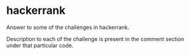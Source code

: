 # hackerrank
Answer to some of the challenges in hackerrank.

Description to each of the challenge is present in the comment section under that particular code.

